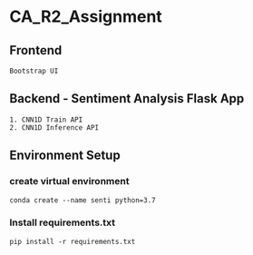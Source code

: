 # CA_R2_Assignment

## Frontend

    Bootstrap UI

## Backend - Sentiment Analysis Flask App

    1. CNN1D Train API
    2. CNN1D Inference API
    
## Environment Setup

### create virtual environment
    conda create --name senti python=3.7
    
### Install requirements.txt
    pip install -r requirements.txt
    
    
 
